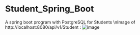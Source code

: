 # Student_Spring_Boot
A spring boot program with PostgreSQL for Students
\nImage of http://localhost:8080/api/v1/Student :
![image](https://github.com/user-attachments/assets/d1cf4d4d-7203-477e-b8cd-b6fa7c9258cd)
